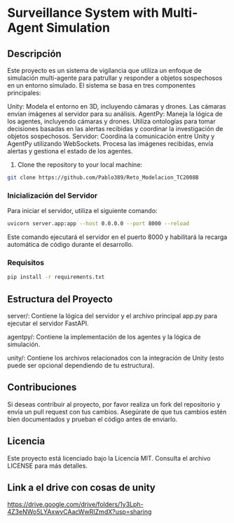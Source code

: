 # Surveillance System with Multi-Agent Simulation
## Descripción
Este proyecto es un sistema de vigilancia que utiliza un enfoque de simulación multi-agente para patrullar y responder a objetos sospechosos en un entorno simulado. El sistema se basa en tres componentes principales:

Unity: Modela el entorno en 3D, incluyendo cámaras y drones. Las cámaras envían imágenes al servidor para su análisis.
AgentPy: Maneja la lógica de los agentes, incluyendo cámaras y drones. Utiliza ontologías para tomar decisiones basadas en las alertas recibidas y coordinar la investigación de objetos sospechosos.
Servidor: Coordina la comunicación entre Unity y AgentPy utilizando WebSockets. Procesa las imágenes recibidas, envía alertas y gestiona el estado de los agentes.

1. Clone the repository to your local machine:
```bash
git clone https://github.com/Pablo389/Reto_Modelacion_TC2008B
```
### Inicialización del Servidor
Para iniciar el servidor, utiliza el siguiente comando:

```bash
uvicorn server.app:app --host 0.0.0.0 --port 8000 --reload
```
Este comando ejecutará el servidor en el puerto 8000 y habilitará la recarga automática de código durante el desarrollo.

### Requisitos


```bash
pip install -r requirements.txt
```

## Estructura del Proyecto
server/: Contiene la lógica del servidor y el archivo principal app.py para ejecutar el servidor FastAPI.

agentpy/: Contiene la implementación de los agentes y la lógica de simulación.

unity/: Contiene los archivos relacionados con la integración de Unity (esto puede ser opcional dependiendo de tu estructura).

## Contribuciones
Si deseas contribuir al proyecto, por favor realiza un fork del repositorio y envía un pull request con tus cambios. Asegúrate de que tus cambios estén bien documentados y prueban el código antes de enviarlo.

## Licencia
Este proyecto está licenciado bajo la Licencia MIT. Consulta el archivo LICENSE para más detalles.

## Link a el drive con cosas de unity
https://drive.google.com/drive/folders/1y3Lph-4Z3eNWo5LYAxwvCAacWwRIZmdX?usp=sharing